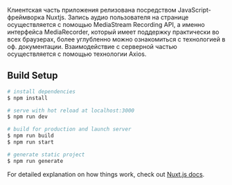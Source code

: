 Клиентская часть приложения релизована посредством JavaScript-фреймворка Nuxtjs. Запись аудио пользователя на странице осуществляется с помощью MediaStream Recording API, а именно интерфейса MediaRecorder, который имеет поддержку практически во всех браузерах, более углубленно можно ознакомиться с технологией в оф. документации. Взаимодействие с серверной частью осуществляется  с помощью технологии Axios.

## Build Setup

```bash
# install dependencies
$ npm install

# serve with hot reload at localhost:3000
$ npm run dev

# build for production and launch server
$ npm run build
$ npm run start

# generate static project
$ npm run generate
```

For detailed explanation on how things work, check out [Nuxt.js docs](https://nuxtjs.org).
